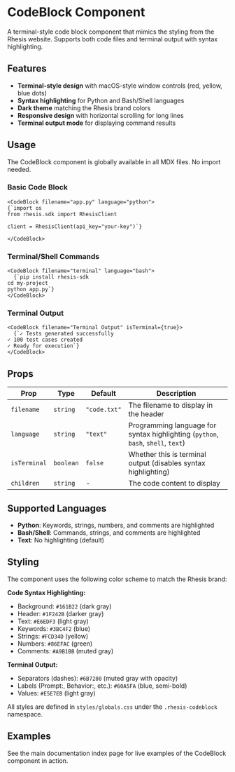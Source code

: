 # CodeBlock Component

A terminal-style code block component that mimics the styling from the Rhesis website. Supports both code files and terminal output with syntax highlighting.

## Features

- **Terminal-style design** with macOS-style window controls (red, yellow, blue dots)
- **Syntax highlighting** for Python and Bash/Shell languages
- **Dark theme** matching the Rhesis brand colors
- **Responsive design** with horizontal scrolling for long lines
- **Terminal output mode** for displaying command results

## Usage

The CodeBlock component is globally available in all MDX files. No import needed.

### Basic Code Block

```mdx
<CodeBlock filename="app.py" language="python">
{`import os
from rhesis.sdk import RhesisClient

client = RhesisClient(api_key="your-key")`}

</CodeBlock>
```

### Terminal/Shell Commands

```mdx
<CodeBlock filename="terminal" language="bash">
  {`pip install rhesis-sdk
cd my-project
python app.py`}
</CodeBlock>
```

### Terminal Output

```mdx
<CodeBlock filename="Terminal Output" isTerminal={true}>
  {`✓ Tests generated successfully
✓ 100 test cases created
✓ Ready for execution`}
</CodeBlock>
```

## Props

| Prop         | Type      | Default      | Description                                                                      |
| ------------ | --------- | ------------ | -------------------------------------------------------------------------------- |
| `filename`   | `string`  | `"code.txt"` | The filename to display in the header                                            |
| `language`   | `string`  | `"text"`     | Programming language for syntax highlighting (`python`, `bash`, `shell`, `text`) |
| `isTerminal` | `boolean` | `false`      | Whether this is terminal output (disables syntax highlighting)                   |
| `children`   | `string`  | -            | The code content to display                                                      |

## Supported Languages

- **Python**: Keywords, strings, numbers, and comments are highlighted
- **Bash/Shell**: Commands, strings, and comments are highlighted
- **Text**: No highlighting (default)

## Styling

The component uses the following color scheme to match the Rhesis brand:

**Code Syntax Highlighting:**

- Background: `#161B22` (dark gray)
- Header: `#1F242B` (darker gray)
- Text: `#E6EDF3` (light gray)
- Keywords: `#3BC4F2` (blue)
- Strings: `#FCD34D` (yellow)
- Numbers: `#86EFAC` (green)
- Comments: `#A9B1BB` (muted gray)

**Terminal Output:**

- Separators (dashes): `#6B7280` (muted gray with opacity)
- Labels (Prompt:, Behavior:, etc.): `#60A5FA` (blue, semi-bold)
- Values: `#E5E7EB` (light gray)

All styles are defined in `styles/globals.css` under the `.rhesis-codeblock` namespace.

## Examples

See the main documentation index page for live examples of the CodeBlock component in action.

